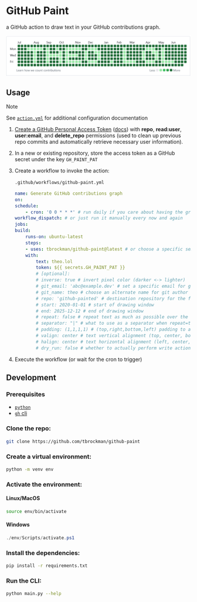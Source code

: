 # GitHub Paint
a GitHub action to draw text in your GitHub contributions graph.

![example contribution graph](./assets/example.png)

## Usage

> [!NOTE] 
> See [`action.yml`](./action.yml) for additional configuration documentation

1. [Create a GitHub Personal Access Token](https://github.com/settings/tokens) ([docs](https://docs.github.com/en/authentication/keeping-your-account-and-data-secure/managing-your-personal-access-tokens])) with **repo**, **read:user**, **user:email**, and **delete_repo** permissions (used to clean up previous repo commits and automatically retrieve necessary user information).
1. In a new or existing repository, store the access token as a GitHub secret under the key `GH_PAINT_PAT`
1. Create a workflow to invoke the action:

    `.github/workflows/github-paint.yml`
    ```yml
    name: Generate GitHub contributions graph
    on: 
    schedule:
        - cron: '0 0 * * *' # run daily if you care about having the graph coloring up-to-date
    workflow_dispatch: # or just run it manually every now and again
    jobs:
    build:
        runs-on: ubuntu-latest
        steps:
        - uses: tbrockman/github-paint@latest # or choose a specific semver (ex. tbrockman/github-paint@v1.0.1)
        with:
            text: theo.lol
            token: ${{ secrets.GH_PAINT_PAT }}
            # [optional]:
            # inverse: true # invert pixel color (darker <-> lighter)
            # git_email: 'abc@example.dev' # set a specific email for git author attribution (defaults to token user primary email)
            # git_name: theo # choose an alternate name for git author contribution (defaults to token user name)
            # repo: 'github-painted' # destination repository for the filler commits
            # start: 2020-01-01 # start of drawing window
            # end: 2025-12-12 # end of drawing window
            # repeat: false # repeat text as much as possible over the window
            # separator: "|" # what to use as a separator when repeat=true
            # padding: (1,1,1,1) # (top,right,bottom,left) padding to add to the window (will clip content if necessary)
            # valign: center # text vertical alignment (top, center, bottom)
            # halign: center # text horizontal alignment (left, center, right)
            # dry_run: false # whether to actually perform write actions (manage commits or repos)
    ```
1. Execute the workflow (or wait for the cron to trigger)


## Development

### Prerequisites

* [`python`](https://www.python.org/downloads/)
* [`gh` cli](https://cli.github.com/)

### Clone the repo:

```bash
git clone https://github.com/tbrockman/github-paint
```

### Create a virtual environment:
```bash
python -m venv env
```

### Activate the environment:

#### Linux/MacOS
```bash
source env/bin/activate
```

#### Windows
```powershell
./env/Scripts/activate.ps1
```

### Install the dependencies:

```bash
pip install -r requirements.txt
```

### Run the CLI:

```bash
python main.py --help
```